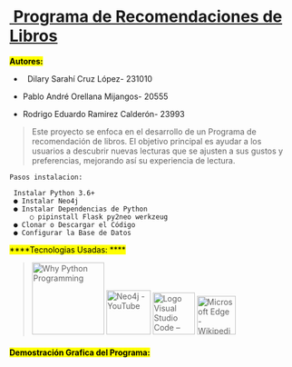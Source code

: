 # <u> Programa de Recomendaciones de Libros </u>

**<mark>Autores: </mark>**

-   Dilary Sarahí Cruz López- 231010

- Pablo André Orellana Mijangos- 20555

- Rodrigo Eduardo Ramirez Calderón- 23993
  
  

> Este proyecto se enfoca en el desarrollo de un Programa  de recomendación de libros. El objetivo principal es ayudar a los usuarios a descubrir nuevas lecturas que se ajusten a sus gustos y preferencias, mejorando así su experiencia de lectura.



```
Pasos instalacion:

 Instalar Python 3.6+
 ● Instalar Neo4j
 ● Instalar Dependencias de Python            
     ○ pipinstall Flask py2neo werkzeug
 ● Clonar o Descargar el Código
 ● Configurar la Base de Datos

```

<mark>****Tecnologias Usadas: ****</mark>



> <img src="https://www.prgramly.com/wp-content/uploads/2022/04/Python-Symbol.png" title="" alt="Why Python Programming" width="127">                 <img title="" src="https://yt3.ggpht.com/a/AATXAJwTBrMWg8ErJHShesf-6CXMU_o0mE1IlNerGQ=s900-c-k-c0xffffffff-no-rj-mo" alt="Neo4j - YouTube" width="78">                  <img src="https://th.bing.com/th/id/R.3c4b2ee09c3d91bfa37868c6098969a7?rik=nH8PFQkrBD%2bbOA&pid=ImgRaw&r=0" title="" alt="Logo Visual Studio Code – Logos PNG" width="74">                 <img title="" src="https://th.bing.com/th/id/OIP.FTF_ObNp6_5Wo1eq6khgqwHaHa?rs=1&pid=ImgDetMain" alt="Microsoft Edge - Wikipedia" width="68">



#### <mark>Demostración Grafica del Programa:</mark>
